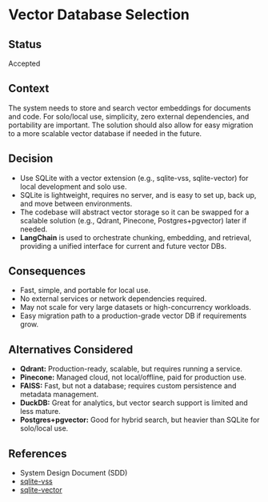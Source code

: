 # Vector Database Selection

## Status
Accepted

## Context
The system needs to store and search vector embeddings for documents and code. For solo/local use, simplicity, zero external dependencies, and portability are important. The solution should also allow for easy migration to a more scalable vector database if needed in the future.

## Decision
- Use SQLite with a vector extension (e.g., sqlite-vss, sqlite-vector) for local development and solo use.
- SQLite is lightweight, requires no server, and is easy to set up, back up, and move between environments.
- The codebase will abstract vector storage so it can be swapped for a scalable solution (e.g., Qdrant, Pinecone, Postgres+pgvector) later if needed.
- **LangChain** is used to orchestrate chunking, embedding, and retrieval, providing a unified interface for current and future vector DBs.

## Consequences
- Fast, simple, and portable for local use.
- No external services or network dependencies required.
- May not scale for very large datasets or high-concurrency workloads.
- Easy migration path to a production-grade vector DB if requirements grow.

## Alternatives Considered
- **Qdrant:** Production-ready, scalable, but requires running a service.
- **Pinecone:** Managed cloud, not local/offline, paid for production use.
- **FAISS:** Fast, but not a database; requires custom persistence and metadata management.
- **DuckDB:** Great for analytics, but vector search support is limited and less mature.
- **Postgres+pgvector:** Good for hybrid search, but heavier than SQLite for solo/local use.

## References
- System Design Document (SDD)
- [sqlite-vss](https://github.com/asg017/sqlite-vss)
- [sqlite-vector](https://github.com/keithito/sqlite-vector)
